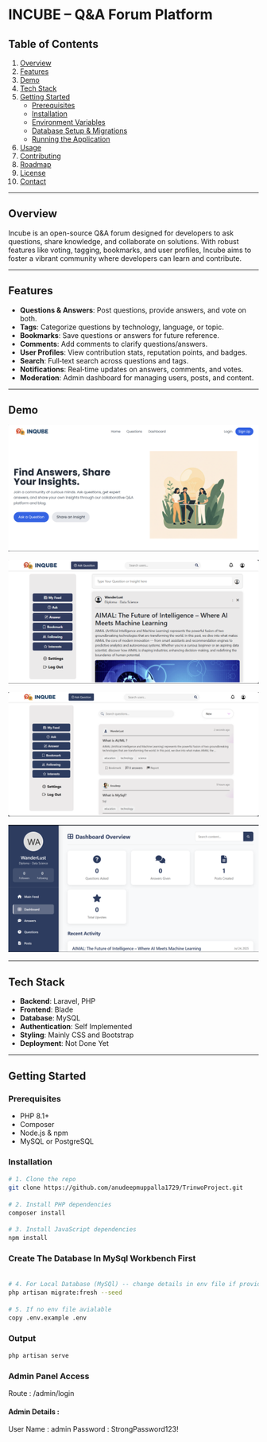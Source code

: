 # INCUBE – Q&A Forum Platform

## Table of Contents
1. [Overview](#overview)  
2. [Features](#features)  
3. [Demo](#demo)  
4. [Tech Stack](#tech-stack)  
5. [Getting Started](#getting-started)  
   - [Prerequisites](#prerequisites)  
   - [Installation](#installation)  
   - [Environment Variables](#environment-variables)  
   - [Database Setup & Migrations](#database-setup--migrations)  
   - [Running the Application](#running-the-application)  
6. [Usage](#usage)  
7. [Contributing](#contributing)  
8. [Roadmap](#roadmap)  
9. [License](#license)  
10. [Contact](#contact)  

---

## Overview
Incube is an open-source Q&A forum designed for developers to ask questions, share knowledge, and collaborate on solutions. With robust features like voting, tagging, bookmarks, and user profiles, Incube aims to foster a vibrant community where developers can learn and contribute.

---

## Features
- **Questions & Answers**: Post questions, provide answers, and vote on both.  
- **Tags**: Categorize questions by technology, language, or topic.  
- **Bookmarks**: Save questions or answers for future reference.  
- **Comments**: Add comments to clarify questions/answers.  
- **User Profiles**: View contribution stats, reputation points, and badges.  
- **Search**: Full‑text search across questions and tags.  
- **Notifications**: Real‑time updates on answers, comments, and votes.  
- **Moderation**: Admin dashboard for managing users, posts, and content.

---

## Demo
![Landing Page](/public/assets/landingpage.png)

![Feed](/public/assets/feed.png)

![Questions](/public/assets/questions.png)

![My Profile](/public/assets/myprofile.png)



---

## Tech Stack
- **Backend**: Laravel, PHP  
- **Frontend**: Blade
- **Database**: MySQL   
- **Authentication**: Self Implemented   
- **Styling**: Mainly CSS and Bootstrap  
- **Deployment**: Not Done Yet 

---

## Getting Started

### Prerequisites
- PHP 8.1+  
- Composer  
- Node.js & npm  
- MySQL or PostgreSQL  

### Installation
```bash
# 1. Clone the repo
git clone https://github.com/anudeepmuppalla1729/TrinwoProject.git

# 2. Install PHP dependencies
composer install

# 3. Install JavaScript dependencies
npm install
```
### Create The Database In MySql Workbench First

```bash

# 4. For Local Database (MySQl) -- change details in env file if provided (MySql Cloud DB Currently Unavailable)
php artisan migrate:fresh --seed

# 5. If no env file avialable
copy .env.example .env
```
### Output

```bash
php artisan serve
```

### Admin Panel Access
Route : /admin/login

#### Admin Details : 

User Name : admin
Password : StrongPassword123!


